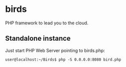 birds
=====

PHP framework to lead you to the cloud.


## Standalone instance ##

Just start PHP Web Server pointing to birds.php:

    user@localhost:~/Birds$ php -S 0.0.0.0:8080 bird.php 